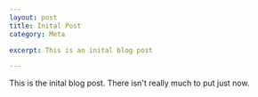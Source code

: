 ```yaml
---
layout: post
title: Inital Post
category: Meta

excerpt: This is an inital blog post

---
```


This is the inital blog post. There isn't really much to put just now.
